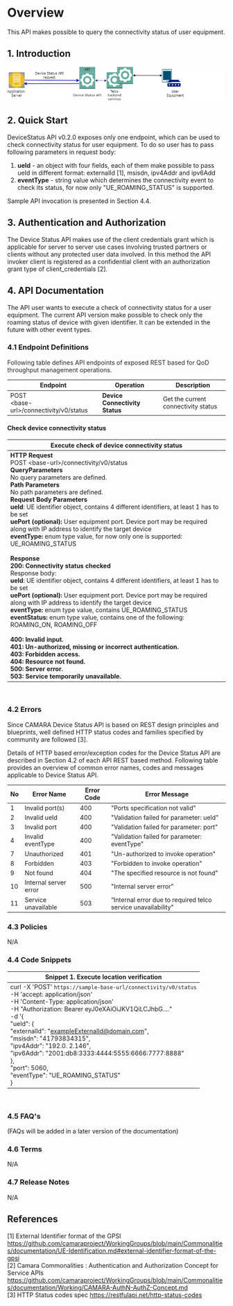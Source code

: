 # Overview
This API makes possible to query the connectivity status of user equipment.

## 1\. Introduction
<img src="resources/DeviceStatus_Connectivity_diagram.png">

## 2\. Quick Start
DeviceStatus API v0.2.0 exposes only one endpoint, which can be used to check connectivity status for user equipment. To do so user has to pass following parameters in request body:
1. **ueId** - an object with four fields, each of them make possible to pass ueId in different format: externalId [1], msisdn, ipv4Addr and ipv6Add
2. **eventType** - string value which determines the connectivity event to check its status, for now only "UE_ROAMING_STATUS" is supported.

Sample API invocation is presented in Section 4.4.

## 3\. Authentication and Authorization
The Device Status API makes use of the client credentials grant which is applicable for server to server use cases involving trusted partners or clients without any protected user data involved. In this method the API invoker client is registered as a confidential client with an authorization grant type of client_credentials [2].

## 4\. API Documentation
The API user wants to execute a check of connectivity status for a user equipment. The current API version make possible to check only the roaming status of device with given identifier. It can be extended in the future with other event types.


### 4.1 Endpoint Definitions

<span class="colour" style="color:rgb(23, 43, 77)"><span class="colour" style="color:rgb(36, 41, 47)">Following table
defines API endpoints of exposed REST based for QoD throughput management operations. </span></span>

| **Endpoint**                            | **Operation**             | **Description**               |
|-----------------------------------------|---------------------------|-------------------------------|
| POST<br>  \<base-url>/connectivity/v0/status | **Device Connectivity Status** | Get the current connectivity status |

#### **Check device connectivity status**

| **Execute check of device connectivity status**                                                                                                                                                                                                                                                                                                                                                                                                                                                                                                                                                                                                                                                                                                                                                                                                                                                                                                                                                                                                                                                                                                                                                                                                                                           |
|-------------------------------------------------------------------------------------------------------------------------------------------------------------------------------------------------------------------------------------------------------------------------------------------------------------------------------------------------------------------------------------------------------------------------------------------------------------------------------------------------------------------------------------------------------------------------------------------------------------------------------------------------------------------------------------------------------------------------------------------------------------------------------------------------------------------------------------------------------------------------------------------------------------------------------------------------------------------------------------------------------------------------------------------------------------------------------------------------------------------------------------------------------------------------------------------------------------------------------------------------------------------------------------------|
| **HTTP Request**<br> POST \<base-url>/connectivity/v0/status<br>**QueryParameters**<br> No query parameters are defined.<br>**Path Parameters**<br> No path parameters are defined.<br>**Request Body Parameters**<br> **ueId**: UE identifier object, contains 4 different identifiers, at least 1 has to be set<br> **uePort (optional):** User equipment port. Device port may be required along with IP address to identify the target device <br> **eventType:** enum type value, for now only one is supported: UE_ROAMING_STATUS<br><br>**Response**<br> **200: Connectivity status checked**<br>  Response body:<br> **ueId**: UE identifier object, contains 4 different identifiers, at least 1 has to be set<br> **uePort (optional):** User equipment port. Device port may be required along with IP address to identify the target device <br> **eventType:** enum type value, contains UE_ROAMING_STATUS <br> **eventStatus:** enum type value, contains one of the following: ROAMING_ON, ROAMING_OFF <br><br> **400:** **Invalid input.**<br> **401:** **Un-authorized, missing or incorrect authentication.**<br> **403:** **Forbidden access.**<br> **404:** **Resource not found.**<br>  **500:** **Server error.**<br> **503:** **Service temporarily unavailable.** |
<br>

### 4.2 Errors

Since CAMARA Device Status API is based on REST design principles and blueprints, well defined HTTP status
codes and families specified by community are followed [3].

Details of HTTP based error/exception codes for the Device Status API are described in Section 4.2 of each API REST based method.
Following table provides an overview of common error names, codes and messages applicable to Device Status API.

| No  | Error Name            | Error Code | Error Message                                                 |
|-----|-----------------------|------------|---------------------------------------------------------------|
| 1   | Invalid port(s)       | 400        | "Ports specification not valid"                               |
| 2   | Invalid ueId          | 400        | "Validation failed for parameter: ueId"                       |
| 3   | Invalid port          | 400        | "Validation failed for parameter: port"                       |
| 4   | Invalid eventType     | 400        | "Validation failed for parameter: eventType"                  |
| 7   | Unauthorized          | 401        | "Un-authorized to invoke operation"                           |
| 8   | Forbidden             | 403        | "Forbidden to invoke operation"                               |
| 9   | Not found             | 404        | "The specified resource is not found"                         |
| 10  | Internal server error | 500        | "Internal server error"                                       |
| 11  | Service unavailable   | 503        | “Internal error due to required telco service unavailability" |

### 4.3 Policies

N/A

### 4.4 Code Snippets

| Snippet 1. Execute location verification                                                                                                                                                                                                                                                                                                                                                                                                                                                  |
|-------------------------------------------------------------------------------------------------------------------------------------------------------------------------------------------------------------------------------------------------------------------------------------------------------------------------------------------------------------------------------------------------------------------------------------------------------------------------------------------|
| curl -X 'POST' `https://sample-base-url/connectivity/v0/status`   <br>    -H 'accept: application/json' <br>    -H 'Content-Type: application/json'<br>    -H "Authorization: Bearer eyJ0eXAiOiJKV1QiLCJhbG...."<br>    -d '{<br>     "ueId": {<br>"externalId": "exampleExternalId@domain.com",<br>"msisdn": "41793834315",<br>"ipv4Addr": "192.0. 2.146",<br>"ipv6Addr": "2001:db8:3333:4444:5555:6666:7777:8888"<br>},<br> "port": 5060, <br> "eventType": "UE_ROAMING_STATUS"<br>   } |

<br>

### 4.5 FAQ's

(FAQs will be added in a later version of the documentation)

### 4.6 Terms

N/A

### 4.7 Release Notes

N/A

## References

[1] External Identifier format of the GPSI https://github.com/camaraproject/WorkingGroups/blob/main/Commonalities/documentation/UE-Identification.md#external-identifier-format-of-the-gpsi <br>
[2] Camara Commonalities : Authentication and Authorization Concept for Service
APIs https://github.com/camaraproject/WorkingGroups/blob/main/Commonalities/documentation/Working/CAMARA-AuthN-AuthZ-Concept.md <br>
[3] HTTP Status codes spec https://restfulapi.net/http-status-codes
